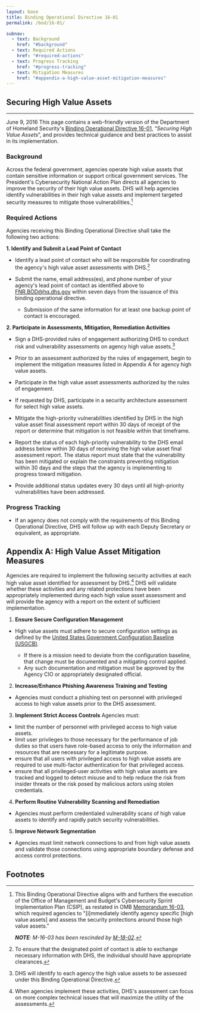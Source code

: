 ```yaml
---
layout: base
title: Binding Operational Directive 16-01
permalink: /bod/16-01/

subnav:
  - text: Background
    href: "#background"
  - text: Required Actions
    href: "#required-actions"
  - text: Progress Tracking
    href: "#progress-tracking"
  - text: Mitigation Measures
    href: "#appendix-a-high-value-asset-mitigation-measures"
---
```

## Securing High Value Assets
---
June 9, 2016
This page contains a web-friendly version of the Department of Homeland Security's [Binding Operational Directive 16-01](/assets/report/bod-16-01.pdf), “_Securing High Value Assets_”, and provides technical guidance and best practices to assist in its implementation.


### Background
Across the federal government, agencies operate high value assets that contain sensitive information or support critical government services. The President's Cybersecurity National Action Plan directs all agencies to improve the security of their high value assets. DHS will help agencies identify vulnerabilities in their high value assets and implement targeted security measures to mitigate those vulnerabilities.[^2]

### Required Actions

Agencies receiving this Binding Operational Directive shall take the following two actions:

**1. Identify and Submit a Lead Point of Contact**

* Identify a lead point of contact who will be responsible for coordinating the agency's high value asset assessments with DHS.[^3]

* Submit the name, email address(es), and phone number of your agency's lead point of contact as identified above to <FNR.BOD@hq.dhs.gov> within seven days from the issuance of this binding operational directive.
  * Submission of the same information for at least one backup point of contact is encouraged.

**2. Participate in Assessments, Mitigation, Remediation Activities**

* Sign a DHS-provided rules of engagement authorizing DHS to conduct risk and
    vulnerability assessments on agency high value assets.[^4]

* Prior to an assessment authorized by the rules of engagement, begin to implement the mitigation measures listed in Appendix A for agency high value assets.

* Participate in the high value asset assessments authorized by the rules of engagement.

* If requested by DHS, participate in a security architecture assessment for select high value assets.

* Mitigate the high-priority vulnerabilities identified by DHS in the high value asset final assessment report within 30 days of receipt of the report or determine that mitigation is not feasible within that timeframe.

* Report the status of each high-priority vulnerability to the DHS email address below within 30 days of receiving the high value asset final assessment report. The status report must state that the vulnerability has been mitigated or explain the constraints preventing mitigation within 30 days and the steps that the agency is implementing to progress toward mitigation.

* Provide additional status updates every 30 days until all high-priority vulnerabilities have been addressed.

### Progress Tracking

* If an agency does not comply with the requirements of this Binding Operational Directive, DHS will follow up with each Deputy Secretary or equivalent, as appropriate.

## Appendix A: High Value Asset Mitigation Measures

Agencies are required to implement the following security activities at each high value asset identified for assessment by DHS.[^5] DHS will validate whether
these activities and any related protections have been appropriately
implemented during each high value asset assessment and will provide the agency with
a report on the extent of sufficient implementation.

1)  **Ensure Secure Configuration Management**
* High value assets must adhere to secure configuration settings as defined by the [United States Government Configuration Baseline (USGCB)](https://usgcb.nist.gov/usgcb_content.html).

    * If there is a mission need to deviate from the configuration baseline, that change must be documented and a mitigating control applied.
    * Any such documentation and mitigation must be approved by the Agency CIO or appropriately designated official.

2)  **Increase/Enhance Phishing Awareness Training and Testing**
* Agencies must conduct a phishing test on personnel with privileged access to high value assets prior to the DHS assessment.

3)  **Implement Strict Access Controls**
Agencies must:
* limit the number of personnel with privileged access to high value assets.
* limit user privileges to those necessary for the performance of job duties so that users have role-based access to only the information and resources that are necessary for a legitimate purpose.
* ensure that all users with privileged access to high value assets are required to use multi-factor authentication for that privileged access.
* ensure that all privileged-user activities with high value assets are tracked and logged to detect misuse and to help reduce the risk from insider threats or the risk posed by malicious actors using stolen credentials.

4)  **Perform Routine Vulnerability Scanning and Remediation**
* Agencies must perform credentialed vulnerability scans of high value assets to identify and rapidly patch security vulnerabilities.

5)  **Improve Network Segmentation**
* Agencies must limit network connections to and from high value assets and validate those connections using appropriate boundary defense and access control protections.

## Footnotes

[^1]: *See* 44 U.S.C. §§ 3552(b)(1), 3553(b)(2), 3554(a)(1)(B)(ii).

[^2]: This Binding Operational Directive aligns with and furthers the execution of the Office of Management and Budget's Cybersecurity Sprint Implementation Plan (CSIP), as restated in OMB [Memorandum 16-03](https://www.whitehouse.gov/sites/whitehouse.gov/files/omb/memoranda/2016/m-16-03.pdf), which required agencies to "\[i\]mmediately identify agency specific \[high value assets\] and assess the security protections around those high value assets."

    _**NOTE**: M-16-03 has been rescinded by [M-18-02](https://www.whitehouse.gov/sites/whitehouse.gov/files/omb/memoranda/2017/M-18-02%20%28final%29.pdf)_.

[^3]: To ensure that the designated point of contact is able to exchange necessary information with DHS, the individual should have appropriate clearances.

[^4]: DHS will identify to each agency the high value assets to be assessed under this Binding Operational Directive.

[^5]: When agencies implement these activities, DHS's assessment can
    focus on more complex technical issues that will maximize the
    utility of the assessments.
